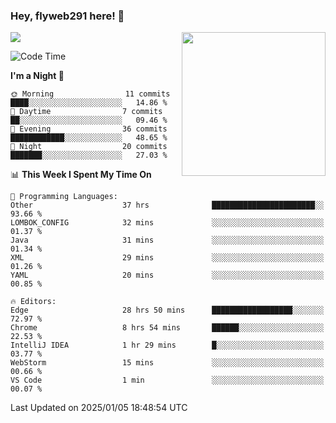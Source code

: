 ### Hey, flyweb291 here! 👋

![](https://metrics.lecoq.io/cherry291?template=classic&config.timezone=Asia%2FShanghai)
<img align='right' src="https://media.giphy.com/media/M9gbBd9nbDrOTu1Mqx/giphy.gif" width="230">
<!-- ![](https://github-readme-stats-ouuan.vercel.app/api?username=flyweb291&theme=dark&show_icons=true) -->

<!--START_SECTION:waka-->
![Code Time](http://img.shields.io/badge/Code%20Time-731%20hrs%206%20mins-blue)

**I'm a Night 🦉** 

```text
🌞 Morning                11 commits          ████░░░░░░░░░░░░░░░░░░░░░   14.86 % 
🌆 Daytime                7 commits           ██░░░░░░░░░░░░░░░░░░░░░░░   09.46 % 
🌃 Evening                36 commits          ████████████░░░░░░░░░░░░░   48.65 % 
🌙 Night                  20 commits          ███████░░░░░░░░░░░░░░░░░░   27.03 % 
```


📊 **This Week I Spent My Time On** 

```text
💬 Programming Languages: 
Other                    37 hrs              ███████████████████████░░   93.66 % 
LOMBOK_CONFIG            32 mins             ░░░░░░░░░░░░░░░░░░░░░░░░░   01.37 % 
Java                     31 mins             ░░░░░░░░░░░░░░░░░░░░░░░░░   01.34 % 
XML                      29 mins             ░░░░░░░░░░░░░░░░░░░░░░░░░   01.26 % 
YAML                     20 mins             ░░░░░░░░░░░░░░░░░░░░░░░░░   00.85 % 

🔥 Editors: 
Edge                     28 hrs 50 mins      ██████████████████░░░░░░░   72.97 % 
Chrome                   8 hrs 54 mins       ██████░░░░░░░░░░░░░░░░░░░   22.53 % 
IntelliJ IDEA            1 hr 29 mins        █░░░░░░░░░░░░░░░░░░░░░░░░   03.77 % 
WebStorm                 15 mins             ░░░░░░░░░░░░░░░░░░░░░░░░░   00.66 % 
VS Code                  1 min               ░░░░░░░░░░░░░░░░░░░░░░░░░   00.07 % 
```


 Last Updated on 2025/01/05 18:48:54 UTC
<!--END_SECTION:waka-->

<!--
**flyweb291/数字游牧人** is a ✨ _special_ ✨ repository because its `README.md` (this file) appears on your GitHub profile.

Here are some ideas to get you started:

- 🔭 I’m currently working on ...
- 🌱 I’m currently learning ...
- 👯 I’m looking to collaborate on ...
- 🤔 I’m looking for help with ...
- 💬 Ask me about ...
- 📫 How to reach me: ...
- 😄 Pronouns: ...
- ⚡ Fun fact: ...
-->
